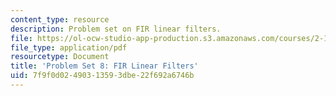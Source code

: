 ```yaml
---
content_type: resource
description: Problem set on FIR linear filters.
file: https://ol-ocw-studio-app-production.s3.amazonaws.com/courses/2-161-signal-processing-continuous-and-discrete-fall-2008/7f9f0d02490313593dbe22f692a6746b_ps8.pdf
file_type: application/pdf
resourcetype: Document
title: 'Problem Set 8: FIR Linear Filters'
uid: 7f9f0d02-4903-1359-3dbe-22f692a6746b
---
```

